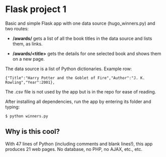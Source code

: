 # Flask project 1

Basic and simple Flask app with one data source (hugo_winners.py) and two routes:

* **/awards/** gets a list of all the book titles in the data source and lists them, as links.

* **/awards/&lt;title&gt;** gets the details for one selected book and shows them on a new page.

The data source is a list of Python dictionaries. Example row:

`{"Title":"Harry Potter and the Goblet of Fire","Author":"J. K. Rowling","Year":2001},`

The .csv file is not used by the app but is in the repo for ease of reading.

After installing all dependencies, run the app by entering its folder and typing:

`$ python winners.py`

## Why is this cool?

With 47 lines of Python (including comments and blank lines!), this app produces 21 web pages. No database, no PHP, no AJAX, etc., etc.
